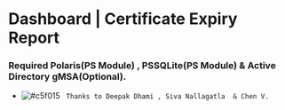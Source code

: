 ﻿# Dashboard | Certificate Expiry Report
 ###  Required Polaris(PS Module) , PSSQLite(PS Module) & Active Directory gMSA(Optional).
 - ![#c5f015](https://placehold.it/15/c5f015/000000?text=+) ` Thanks to Deepak Dhami , Siva Nallagatla  & Chen V.`

